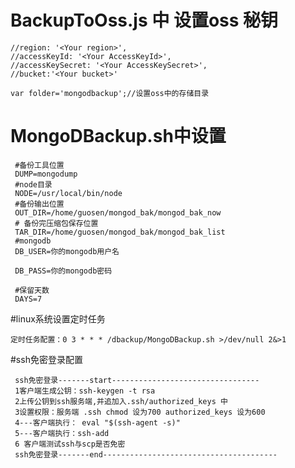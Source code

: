 # BackupToOss.js 中 设置oss 秘钥

    //region: '<Your region>',
    //accessKeyId: '<Your AccessKeyId>',
    //accessKeySecret: '<Your AccessKeySecret>',
    //bucket:'<Your bucket>'
    
    var folder='mongodbackup';//设置oss中的存储目录
   
# MongoDBackup.sh中设置
     #备份工具位置
     DUMP=mongodump
     #node目录
     NODE=/usr/local/bin/node
     #备份输出位置
     OUT_DIR=/home/guosen/mongod_bak/mongod_bak_now
     # 备份完压缩包保存位置
     TAR_DIR=/home/guosen/mongod_bak/mongod_bak_list
     #mongodb
     DB_USER=你的mongodb用户名
  
     DB_PASS=你的mongodb密码
  
     #保留天数
     DAYS=7

#linux系统设置定时任务
 
    定时任务配置：0 3 * * * /dbackup/MongoDBackup.sh >/dev/null 2&>1

#ssh免密登录配置

     ssh免密登录-------start---------------------------------
     1客户端生成公钥：ssh-keygen -t rsa
     2上传公钥到ssh服务端,并追加入.ssh/authorized_keys 中
     3设置权限：服务端 .ssh chmod 设为700 authorized_keys 设为600
     4---客户端执行： eval "$(ssh-agent -s)"
     5---客户端执行：ssh-add
     6 客户端测试ssh与scp是否免密
     ssh免密登录-------end---------------------------------------
